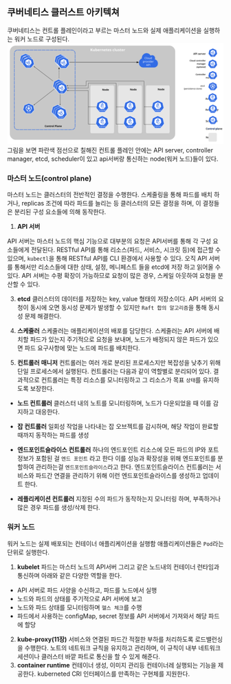 
## 쿠버네티스 클러스트 아키텍쳐
쿠버네티스는 컨트롤 플레인이라고 부르는 마스터 노드와 실제 애플리케이션을 실행하는 워커 노드로 구성된다.
![image](./images/components-of-kubernetes.svg)
그림을 보면 파란색 점선으로 칠해진 컨트롤 플레인 안에는 API server, controller manager, etcd, scheduler이 있고 api서버랑 통신하는 node(워커 노드)들이 있다.

### 마스터 노드(control plane)
마스터 노드는 클러스터의 전반적인 결정을 수행한다. 스케줄링을 통해 파드를 배치 하거나, replicas 조건에 따라 파드를 늘리는 등 클러스터의 모든 결정을 하며, 이 결정들은 분리된 구성 요소들에 의해 동작한다.

1. __API 서버__

API 서버는 마스터 노드의 핵심 기능으로 대부분의 요청은 API서버를 통해 각 구성 요소들에게 전달된다.
RESTful API를 통해 리소스(파드, 서비스, 시크릿 등)에 접근할 수 있으며, `kubectl`을 통해 RESTful API를 CLI 환경에서 사용할 수 있다.
오직 API 서버를 통해서만 리소스들에 대한 상태, 설정, 메니페스트 들을 etcd에 저장 하고 읽어올 수 있다.
API 서버는 수평 확장이 가능하므로 요청이 많은 경우, 스케일 아웃하여 요청을 분산할 수 있다.

3. __etcd__
클러스터의 데이터를 저장하는 key, value 형태의 저장소이다.
API 서버의 요청이 동시에 오면 동시성 문제가 발생할 수 있지만 `Raft 합의 알고리즘`을 통해 동시성 문제 해결한다.

4. __스케줄러__
스케줄러는 애플리케이션의 배포를 담당한다. 
스케줄러는 API 서버에 배치할 파드가 있는지 주기적으로 요청을 보내며, 노드가 배정되지 않은 파드가 있으면 파드 요구사항에 맞는 노드에 파드를 배치한다.
 
5. __컨트롤러 매니저__
컨트롤러는 여러 개로 분리된 프로세스지만 복잡성을 낮추기 위해 단일 프로세스에서 실행된다.
컨트롤러는 다음과 같이 역할별로 분리되어 있다.
결과적으로 컨트롤러는 특정 리소스를 모니터링하고 그 리소스가 목표 `상태`를 유지하도록 보장한다.

- __노드 컨트롤러__
클러스터 내의 노트를 모니터링하며, 노드가 다운되었을 때 이를 감지하고 대응한다.


- __잡 컨트롤러__
일회성 작업을 나타내는 잡 오브젝트를 감시하며, 해당 작업이 완료할 때까지 동작하는 파드를 생성


- __엔드포인트슬라이스 컨트롤러__
하나의 엔드포인트 리소스에 모든 파드의 IP와 포트 정보가 포함된 걸 `엔드 포인트` 라고 한다 이를 성능과 확장성을 위해 엔드포인트를 분할하여 관리하는걸 `엔드포인트슬라이스`라고 한다.
엔드포인트슬라이스 컨트롤러는 서비스와 파드간 연결을 관리하기 위해 이런 엔드포인트슬라이스를 생성하고 업데이트 한다.


- __레플리케이션 컨트롤러__
지정된 수의 파드가 동작하는지 모니터링 하며, 부족하거나 많은 경우 파드를 생성/삭제 한다.


### 워커 노드
워커 노드는 실제 배포되는 컨테이너 애플리케이션을 실행함 애플리케이션들은 `Pod`라는 단위로 실행한다.

1. __kubelet__
파드는 마스터 노드의 API서버 그리고 같은 노드내의 컨테이너 런타임과 통신하며 아래와 같은 다양한 역할을 한다.
- API 서버로 파드 사양을 수신하고, 파드를 노드에서 실행
- 노드와 파드의 상태를 주기적으로 API 서버에 보고
- 노드와 파드 상태를 모니터링하며 `헬스 체크`를 수행
- 파드에서 사용하는 configMap, secret 정보를 API 서버에서 가져와서 해당 파드에 할당

2. __kube-proxy(11장)__
서비스와 연결된 파드간 적절한 부하를 처리하도록 로드밸런싱을 수행한다.
노트의 네트워크 규칙을 유지하고 관리하며, 이 규칙이 내부 네트워크 세션이나 클러스터 바깥 파트로 통신을 할 수 있게 해준다.
3. __container runtime__
컨테이너 생성, 이미지 관리등 컨테이너레 실행되는 기능을 제공한다.
kuberneted CRI 인터페이스를 만족하는 구현체를 지원한다.
